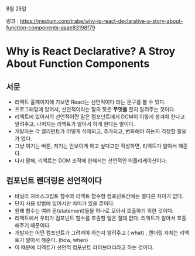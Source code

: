 8월 25일

링크 : https://medium.com/trabe/why-is-react-declarative-a-story-about-function-components-aaae83198f79



# Why is React Declarative? A Stroy About Function Components

## 서문
* 리액트 홈페이지에 가보면 React는 선언적이다 라는 문구를 볼 수 있다.
* 프로그래밍에 있어서, 선언적이라는 말의 뜻은 **무엇을** 할지 알려주는 것이다.
* 리액트에 있어서의 선언적이란 말은 컴포넌트에게 DOM이 이렇게 생겨야 한다고 알려주고, 나머지는 리액트가 알아서 하게 한다는 말이다.
* 개발자는 각 엘리먼트가 어떻게 삭제되고, 추가되고, 변화해야 하는지 걱정할 필요가 없다.
* 그냥 여기는 버튼, 저기는 안보이게 하고 싶다고만 작성하면, 리액트가 알아서 해준다.
* 다시 말해, 리액트는 DOM 조작에 한해서는 선언적인 어플리케이션이다.


## 컴포넌트 렌더링은 선언적이다
* 바닐라 자바스크립트 함수와 리액트 함수형 컴포넌트간에는 별다른 차이가 없다.
* 단지 사용 방법에 있어서만 차이가 있을 뿐이다. 
* 원래 함수는 여러 문(statement)들을 하나로 모아서 호출하기 위한 것이다.
* 리액트에서 우리가 컴포넌트 함수를 호출할 일은 절대 없다. 리액트가 알아서 호출해주기 때문이다.
* 개발자는 어떤 컴포넌트가 그려져야 하는지 알려주고 ( what) , 렌더링 자체는 리액트가 알아서 해준다. (how, when)
* 이 때문에 리액트가 선언적 컴포넌트 라이브러리라고 하는 것이다.
